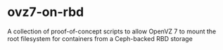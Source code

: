 # ovz7-on-rbd
A collection of proof-of-concept scripts to allow OpenVZ 7 to mount the root filesystem for containers from a Ceph-backed RBD storage
